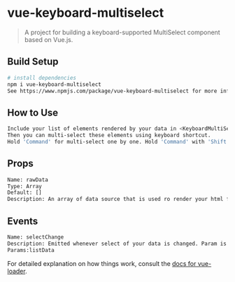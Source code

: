 # vue-keyboard-multiselect

>  A project for building a keyboard-supported MultiSelect component based on Vue.js.

## Build Setup

``` bash
# install dependencies
npm i vue-keyboard-multiselect
See https://www.npmjs.com/package/vue-keyboard-multiselect for more information.
```

## How to Use

``` bash
Include your list of elements rendered by your data in <KeyboardMultiSelect></KeyboardMultiSelect>.
Then you can multi-select these elements using keyboard shortcut.
Hold 'Command' for multi-select one by one. Hold 'Command' with 'Shift' for multi-select a section in your list of elements.
```

## Props

``` bash
Name: rawData
Type: Array
Default: []
Description: An array of data source that is used ro render your html fragment in <KeyboardMultiSelect></KeyboardMultiSelect>.
```

## Events

``` bash
Name: selectChange
Description: Emitted whenever select of your data is changed. Param is changed selected data array of your raw data.
Params:listData
```
For detailed explanation on how things work, consult the [docs for vue-loader](http://vuejs.github.io/vue-loader).

